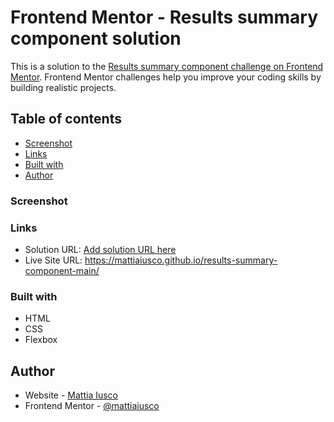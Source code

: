 # Frontend Mentor - Results summary component solution

This is a solution to the [Results summary component challenge on Frontend Mentor](https://www.frontendmentor.io/challenges/results-summary-component-CE_K6s0maV). Frontend Mentor challenges help you improve your coding skills by building realistic projects. 

## Table of contents

  - [Screenshot](#screenshot)
  - [Links](#links)
  - [Built with](#built-with)
- [Author](#author)

### Screenshot

### Links

- Solution URL: [Add solution URL here](https://your-solution-url.com)
- Live Site URL: https://mattiaiusco.github.io/results-summary-component-main/

### Built with

- HTML
- CSS
- Flexbox

## Author

- Website - [Mattia Iusco](https://www.behance.net/mattiaiusco)
- Frontend Mentor - [@mattiaiusco](https://www.frontendmentor.io/profile/mattiaiusco)
